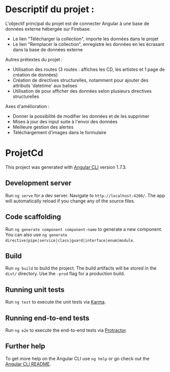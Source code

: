 # Descriptif du projet :

L'objectif principal du projet est de connecter Angular à une base de données externe hébergée sur Firebase.
- Le lien "Télécharger la collection", importe les données dans le projet
- Le lien "Remplacer la collection", enregistre les données en les écrasant dans la base de données externe

Autres prétextes du projet :
- Utilisation des routes (3 routes : affiches les CD, les artistes et 1 page de création de données)
- Création de directives structurelles, notamment pour ajouter des attributs 'datetime' aux balises <Time>
- Utilisation de <ng-container> pour afficher des données selon plusieurs directives structurelles
  
Axes d'amélioration :
- Donner la possibilité de modifier les données et de les supprimer
- Mises à jour des input suite à l'envoi des données
- Meilleure gestion des alertes
- Téléchargement d'images dans le formulaire

# ProjetCd

This project was generated with [Angular CLI](https://github.com/angular/angular-cli) version 1.7.3.

## Development server

Run `ng serve` for a dev server. Navigate to `http://localhost:4200/`. The app will automatically reload if you change any of the source files.

## Code scaffolding

Run `ng generate component component-name` to generate a new component. You can also use `ng generate directive|pipe|service|class|guard|interface|enum|module`.

## Build

Run `ng build` to build the project. The build artifacts will be stored in the `dist/` directory. Use the `-prod` flag for a production build.

## Running unit tests

Run `ng test` to execute the unit tests via [Karma](https://karma-runner.github.io).

## Running end-to-end tests

Run `ng e2e` to execute the end-to-end tests via [Protractor](http://www.protractortest.org/).

## Further help

To get more help on the Angular CLI use `ng help` or go check out the [Angular CLI README](https://github.com/angular/angular-cli/blob/master/README.md).
